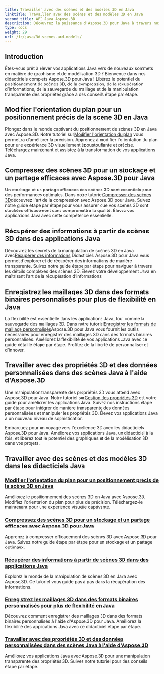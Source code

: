 ```yaml
---
title: Travailler avec des scènes et des modèles 3D en Java
linktitle: Travailler avec des scènes et des modèles 3D en Java
second_title: API Java Aspose.3D
description: Découvrez la puissance d'Aspose.3D pour Java à travers nos tutoriels. Améliorez la précision, l'efficacité du stockage et la manipulation des scènes 3D dans vos applications Java.
type: docs
weight: 29
url: /fr/java/3d-scenes-and-models/
---
```

## Introduction

Êtes-vous prêt à élever vos applications Java vers de nouveaux sommets en matière de graphisme et de modélisation 3D ? Bienvenue dans nos didacticiels complets Aspose.3D pour Java ! Libérez le potentiel du positionnement de scènes 3D, de la compression, de la récupération d’informations, de la sauvegarde du maillage et de la manipulation transparente des propriétés grâce à des conseils étape par étape.

## Modifier l'orientation du plan pour un positionnement précis de la scène 3D en Java

 Plongez dans le monde captivant du positionnement de scènes 3D en Java avec Aspose.3D. Notre tutoriel sur[Modifier l'orientation du plan](./change-plane-orientation/) vous permettra d’améliorer la précision. Apprenez à modifier l'orientation du plan pour une expérience 3D visuellement époustouflante et précise. Téléchargez maintenant et assistez à la transformation de vos applications Java.

## Compressez des scènes 3D pour un stockage et un partage efficaces avec Aspose.3D pour Java

 Un stockage et un partage efficaces des scènes 3D sont essentiels pour des performances optimales. Dans notre tutoriel[Compresser des scènes 3D](./compress-3d-scenes/)découvrez l'art de la compression avec Aspose.3D pour Java. Suivez notre guide étape par étape pour vous assurer que vos scènes 3D sont stockées efficacement sans compromettre la qualité. Élevez vos applications Java avec cette compétence essentielle.

## Récupérer des informations à partir de scènes 3D dans des applications Java

 Découvrez les secrets de la manipulation de scènes 3D en Java avec[Récupérer des informations](./get-scene-information/) Didacticiel. Aspose.3D pour Java vous permet d'explorer et de récupérer des informations de manière transparente. Suivez notre guide étape par étape pour naviguer à travers les détails complexes des scènes 3D. Élevez votre développement Java en maîtrisant l’art de la récupération d’informations.

## Enregistrez les maillages 3D dans des formats binaires personnalisés pour plus de flexibilité en Java

 La flexibilité est essentielle dans les applications Java, tout comme la sauvegarde des maillages 3D. Dans notre tutoriel[Enregistrer les formats de maillage personnalisés](./save-custom-mesh-formats/)Aspose.3D pour Java vous fournit les outils nécessaires pour enregistrer des maillages 3D dans des formats binaires personnalisés. Améliorez la flexibilité de vos applications Java avec ce guide détaillé étape par étape. Profitez de la liberté de personnaliser et d’innover.

## Travailler avec des propriétés 3D et des données personnalisées dans des scènes Java à l'aide d'Aspose.3D

 Une manipulation transparente des propriétés 3D vous attend avec Aspose.3D pour Java. Notre tutoriel sur[Gestion des propriétés 3D](./managing-3d-properties-scenes/) est votre guide pour améliorer les applications Java. Suivez nos instructions étape par étape pour intégrer de manière transparente des données personnalisées et manipuler les propriétés 3D. Élevez vos applications Java à un nouveau niveau de sophistication.

Embarquez pour un voyage vers l'excellence 3D avec les didacticiels Aspose.3D pour Java. Améliorez vos applications Java, un didacticiel à la fois, et libérez tout le potentiel des graphiques et de la modélisation 3D dans vos projets.
## Travailler avec des scènes et des modèles 3D dans les didacticiels Java
### [Modifier l'orientation du plan pour un positionnement précis de la scène 3D en Java](./change-plane-orientation/)
Améliorez le positionnement des scènes 3D en Java avec Aspose.3D. Modifiez l'orientation du plan pour plus de précision. Téléchargez-le maintenant pour une expérience visuelle captivante.
### [Compressez des scènes 3D pour un stockage et un partage efficaces avec Aspose.3D pour Java](./compress-3d-scenes/)
Apprenez à compresser efficacement des scènes 3D avec Aspose.3D pour Java. Suivez notre guide étape par étape pour un stockage et un partage optimaux.
### [Récupérer des informations à partir de scènes 3D dans des applications Java](./get-scene-information/)
Explorez le monde de la manipulation de scènes 3D en Java avec Aspose.3D. Ce tutoriel vous guide pas à pas dans la récupération des informations.
### [Enregistrez les maillages 3D dans des formats binaires personnalisés pour plus de flexibilité en Java](./save-custom-mesh-formats/)
Découvrez comment enregistrer des maillages 3D dans des formats binaires personnalisés à l'aide d'Aspose.3D pour Java. Améliorez la flexibilité des applications Java avec ce didacticiel étape par étape.
### [Travailler avec des propriétés 3D et des données personnalisées dans des scènes Java à l'aide d'Aspose.3D](./managing-3d-properties-scenes/)
Améliorez vos applications Java avec Aspose.3D pour une manipulation transparente des propriétés 3D. Suivez notre tutoriel pour des conseils étape par étape.
